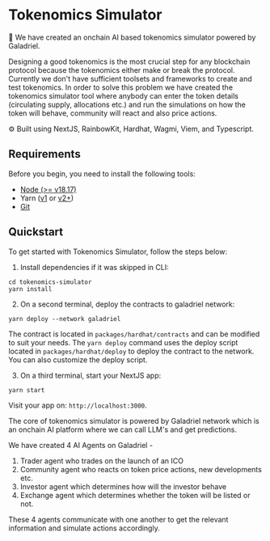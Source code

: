# Tokenomics Simulator

🧪 We have created an onchain AI based tokenomics simulator powered by Galadriel.

Designing a good tokenomics is the most crucial step for any blockchain protocol because the tokenomics either make or break the protocol. Currently we don't have sufficient toolsets and frameworks to create and test tokenomics. In order to solve this problem we have created the tokenomics simulator tool where anybody can enter the token details (circulating supply, allocations etc.) and run the simulations on how the token will behave, community will react and also price actions.

⚙️ Built using NextJS, RainbowKit, Hardhat, Wagmi, Viem, and Typescript.

## Requirements

Before you begin, you need to install the following tools:

- [Node (>= v18.17)](https://nodejs.org/en/download/)
- Yarn ([v1](https://classic.yarnpkg.com/en/docs/install/) or [v2+](https://yarnpkg.com/getting-started/install))
- [Git](https://git-scm.com/downloads)

## Quickstart

To get started with Tokenomics Simulator, follow the steps below:

1. Install dependencies if it was skipped in CLI:

```
cd tokenomics-simulator
yarn install
```

2. On a second terminal, deploy the contracts to galadriel network:

```
yarn deploy --network galadriel
```

The contract is located in `packages/hardhat/contracts` and can be modified to suit your needs. The `yarn deploy` command uses the deploy script located in `packages/hardhat/deploy` to deploy the contract to the network. You can also customize the deploy script.

3. On a third terminal, start your NextJS app:

```
yarn start
```

Visit your app on: `http://localhost:3000`.

The core of tokenomics simulator is powered by Galadriel network which is an onchain AI platform where we can call LLM's and get predictions.

We have created 4 AI Agents on Galadriel -

1. Trader agent who trades on the launch of an ICO
2. Community agent who reacts on token price actions, new developments etc.
3. Investor agent which determines how will the investor behave
4. Exchange agent which determines whether the token will be listed or not.

These 4 agents communicate with one another to get the relevant information and simulate actions accordingly.
